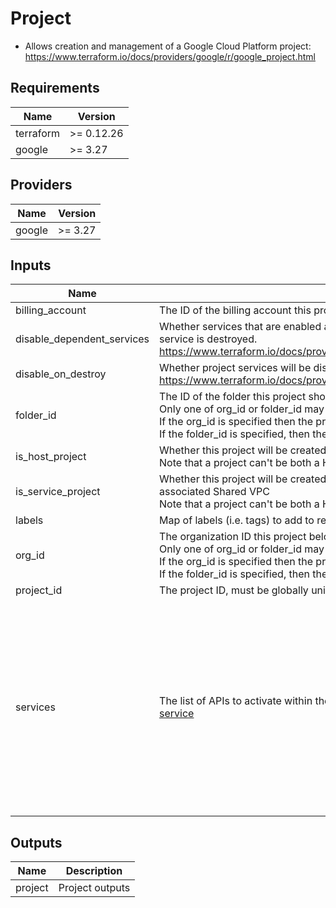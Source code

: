 # Project

- Allows creation and management of a Google Cloud Platform project: https://www.terraform.io/docs/providers/google/r/google_project.html

<!-- BEGINNING OF PRE-COMMIT-TERRAFORM DOCS HOOK -->
## Requirements

| Name | Version |
|------|---------|
| terraform | >= 0.12.26 |
| google | >= 3.27 |

## Providers

| Name | Version |
|------|---------|
| google | >= 3.27 |

## Inputs

| Name | Description | Type | Default | Required |
|------|-------------|------|---------|:--------:|
| billing\_account | The ID of the billing account this project belongs to | `string` | n/a | yes |
| disable\_dependent\_services | Whether services that are enabled and which depend on this service should also be disabled when this service is destroyed. https://www.terraform.io/docs/providers/google/r/google_project_service.html#disable_dependent_services | `bool` | `true` | no |
| disable\_on\_destroy | Whether project services will be disabled when the resources are destroyed. https://www.terraform.io/docs/providers/google/r/google_project_service.html#disable_on_destroy | `bool` | `true` | no |
| folder\_id | The ID of the folder this project should be created under.<br>  Only one of org\_id or folder\_id may be specified. <br>  If the org\_id is specified then the project is created at the top level.<br>  If the folder\_id is specified, then the project is created under the specified folder. | `string` | `""` | no |
| is\_host\_project | Whether this project will be created as a Host project that can be used by a Shared VPC.<br>Note that a project can't be both a Host project and a Service project. | `bool` | `false` | no |
| is\_service\_project | Whether this project will be created as a Service project and linked to a Host project so it can use its associated Shared VPC<br>Note that a project can't be both a Host project and a Service project. | `bool` | `false` | no |
| labels | Map of labels (i.e. tags) to add to resource | `map(string)` | n/a | yes |
| org\_id | The organization ID this project belongs to.<br>  Only one of org\_id or folder\_id may be specified. <br>  If the org\_id is specified then the project is created at the top level.<br>  If the folder\_id is specified, then the project is created under the specified folder. | `string` | `""` | no |
| project\_id | The project ID, must be globally unique | `string` | n/a | yes |
| services | The list of APIs to activate within the project: https://cloud.google.com/service-usage/docs/enabled-service | `list(string)` | <pre>[<br>  "iam.googleapis.com",<br>  "cloudbilling.googleapis.com",<br>  "billingbudgets.googleapis.com",<br>  "cloudresourcemanager.googleapis.com",<br>  "serviceusage.googleapis.com",<br>  "compute.googleapis.com",<br>  "container.googleapis.com",<br>  "storage-api.googleapis.com",<br>  "bigquery.googleapis.com",<br>  "cloudbuild.googleapis.com",<br>  "logging.googleapis.com",<br>  "monitoring.googleapis.com"<br>]</pre> | no |

## Outputs

| Name | Description |
|------|-------------|
| project | Project outputs |

<!-- END OF PRE-COMMIT-TERRAFORM DOCS HOOK -->
